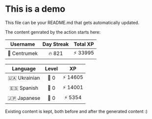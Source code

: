 # This is a demo

This file can be your README.md that gets automatically updated.

The content genrated by the action starts here:

<!--START_SECTION:duolingoStats-->
<!-- Automatically generated with https://github.com/centrumek/duolingo-readme-stats-->

| Username | Day Streak | Total XP |
|:---:|:---:|:---:|
| 👤 Centrumek | 🔥 821 | ⚡ 33995 |

| Language | Level | XP |
|:---:|:---:|:---:|
| 🇺🇦 Ukrainian | 👑 0 | ⚡ 14605 |
| 🇪🇸 Spanish | 👑 0 | ⚡ 14001 |
| 🇯🇵 Japanese | 👑 0 | ⚡ 5354 |

<!--END_SECTION:duolingoStats-->

Existing content is kept, both before and after the generated content :)